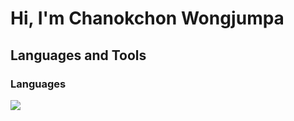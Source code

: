 # Hi, I'm Chanokchon Wongjumpa

## Languages and Tools
### Languages
<img src="https://skillicons.dev/icons?i=java"/>

